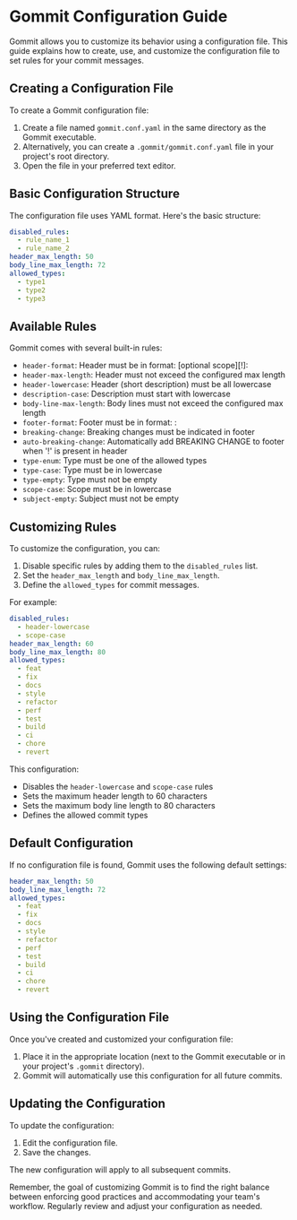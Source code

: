 # Gommit Configuration Guide

Gommit allows you to customize its behavior using a configuration file. This guide explains how to create, use, and customize the configuration file to set rules for your commit messages.

## Creating a Configuration File

To create a Gommit configuration file:

1. Create a file named `gommit.conf.yaml` in the same directory as the Gommit executable.
2. Alternatively, you can create a `.gommit/gommit.conf.yaml` file in your project's root directory.
3. Open the file in your preferred text editor.

## Basic Configuration Structure

The configuration file uses YAML format. Here's the basic structure:

```yaml
disabled_rules:
  - rule_name_1
  - rule_name_2
header_max_length: 50
body_line_max_length: 72
allowed_types:
  - type1
  - type2
  - type3
```

## Available Rules

Gommit comes with several built-in rules:

- `header-format`: Header must be in format: <type>[optional scope][!]: <description>
- `header-max-length`: Header must not exceed the configured max length
- `header-lowercase`: Header (short description) must be all lowercase
- `description-case`: Description must start with lowercase
- `body-line-max-length`: Body lines must not exceed the configured max length
- `footer-format`: Footer must be in format: <token>: <value>
- `breaking-change`: Breaking changes must be indicated in footer
- `auto-breaking-change`: Automatically add BREAKING CHANGE to footer when '!' is present in header
- `type-enum`: Type must be one of the allowed types
- `type-case`: Type must be in lowercase
- `type-empty`: Type must not be empty
- `scope-case`: Scope must be in lowercase
- `subject-empty`: Subject must not be empty

## Customizing Rules

To customize the configuration, you can:

1. Disable specific rules by adding them to the `disabled_rules` list.
2. Set the `header_max_length` and `body_line_max_length`.
3. Define the `allowed_types` for commit messages.

For example:

```yaml
disabled_rules:
  - header-lowercase
  - scope-case
header_max_length: 60
body_line_max_length: 80
allowed_types:
  - feat
  - fix
  - docs
  - style
  - refactor
  - perf
  - test
  - build
  - ci
  - chore
  - revert
```

This configuration:
- Disables the `header-lowercase` and `scope-case` rules
- Sets the maximum header length to 60 characters
- Sets the maximum body line length to 80 characters
- Defines the allowed commit types

## Default Configuration

If no configuration file is found, Gommit uses the following default settings:

```yaml
header_max_length: 50
body_line_max_length: 72
allowed_types:
  - feat
  - fix
  - docs
  - style
  - refactor
  - perf
  - test
  - build
  - ci
  - chore
  - revert
```

## Using the Configuration File

Once you've created and customized your configuration file:

1. Place it in the appropriate location (next to the Gommit executable or in your project's `.gommit` directory).
2. Gommit will automatically use this configuration for all future commits.

## Updating the Configuration

To update the configuration:

1. Edit the configuration file.
2. Save the changes.

The new configuration will apply to all subsequent commits.

Remember, the goal of customizing Gommit is to find the right balance between enforcing good practices and accommodating your team's workflow. Regularly review and adjust your configuration as needed.
